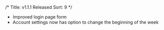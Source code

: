 /*
Title: v1.1.1 Released
Sort: 9
*/
   - Improved login page form
   - Account settings now has option to change the beginning of the week